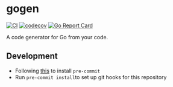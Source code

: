 # gogen
[![CI](https://github.com/bongnv/gogen/actions/workflows/ci.yml/badge.svg)](https://github.com/bongnv/gogen/actions/workflows/ci.yml) [![codecov](https://codecov.io/gh/bongnv/gogen/branch/main/graph/badge.svg?token=CUAOIE15TX)](https://codecov.io/gh/bongnv/gogen) [![Go Report Card](https://goreportcard.com/badge/github.com/bongnv/gogen)](https://goreportcard.com/report/github.com/bongnv/gogen)

A code generator for Go from your code.

## Development

- Following [this](https://pre-commit.com/#install) to install `pre-commit`
- Run `pre-commit install`to set up git hooks for this repository
